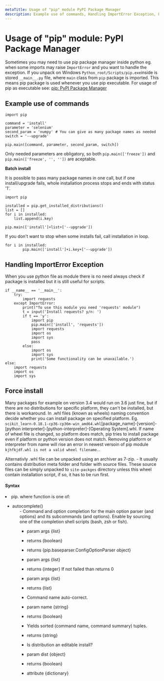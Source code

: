 ```yaml
---
metaTitle: Usage of "pip" module PyPI Package Manager
description: Example use of commands, Handling ImportError Exception, Force install
---
```


# Usage of "pip" module: PyPI Package Manager


Sometimes you may need to use pip package manager inside python eg. when some imports may raise `ImportError` and you want to handle the exception. If you unpack on Windows `Python_root/Scripts/pip.exe`inside is stored `__main__.py` file, where `main` class from `pip` package is imported. This means pip package is used whenever you use pip executable. For usage of pip as executable see: [pip: PyPI Package Manager](https://stackoverflow.com/documentation/python/1781/pip-pypi-package-manage)



## Example use of commands


```
import pip

command = 'install'
parameter = 'selenium'
second_param = 'numpy' # You can give as many package names as needed
switch = '--upgrade'

pip.main([command, parameter, second_param, switch])

```

Only needed parameters are obligatory, so both `pip.main(['freeze'])` and `pip.main(['freeze', '', ''])` are aceptable.

**Batch install**

It is possible to pass many package names in one call, but if one install/upgrade fails, whole installation process stops and ends with status '1'.

```
import pip

installed = pip.get_installed_distributions()
list = []
for i in installed:
    list.append(i.key)

pip.main(['install']+list+['--upgrade'])

```

If you don't want to stop when some installs fail, call installation in loop.

```
for i in installed:
        pip.main(['install']+i.key+['--upgrade'])

```



## Handling ImportError Exception


When you use python file as module there is no need always check if package is installed but it is still useful for scripts.

```
if __name__ == '__main__':
    try:
        import requests
    except ImportError:
        print("To use this module you need 'requests' module")
        t = input('Install requests? y/n: ')
        if t == 'y':
            import pip
            pip.main(['install', 'requests'])
            import requests
            import os
            import sys
            pass
        else:
            import os
            import sys
            print('Some functionality can be unavailable.')
else:
    import requests
    import os
    import sys

```



## Force install


Many packages for example on version 3.4 would run on 3.6 just fine, but if there are no distributions for specific platform, they can't be installed, but there is workaround. In .whl files (known as wheels) naming convention decide whether you can install package on specified platform. Eg. `scikit_learn‑0.18.1‑cp36‑cp36m‑win_amd64.whl`[package_name]-[version]-[python interpreter]-[python-interpreter]-[Operating System].whl. If name of wheel file is changed, so platform does match, pip tries to install package even if platform or python version does not match. Removing platform or interpreter from name will rise an error in newest versoin of pip module `kjhfkjdf.whl is not a valid wheel filename.`.

Alternativly .whl file can be unpacked using an archiver as 7-zip. - It usually contains distribution meta folder and folder with source files. These source files can be simply unpacked to `site-packges` directory unless this wheel contain installation script, if so, it has to be run first.



#### Syntax


<li>pip.<function|attribute|class> where function is one of:
<ul>
<li>autocomplete()
<ul>
- Command and option completion for the main option parser (and options) and its subcommands (and options). Enable by sourcing one of the completion shell scripts (bash, zsh or fish).

- param args {list}
- returns {boolean}

- returns {pip.baseparser.ConfigOptionParser object}

- param args {list}
- returns {integer} If not failed than returns 0

- param args {list}

- returns {list}

- Command name auto-correct.
- param name {string}
- returns {boolean}

- Yields sorted (command name, command summary) tuples.

- returns {string}

- Is distribution an editable install?
- param dist {object}
- returns {boolean}

- attribute {dictionary}

